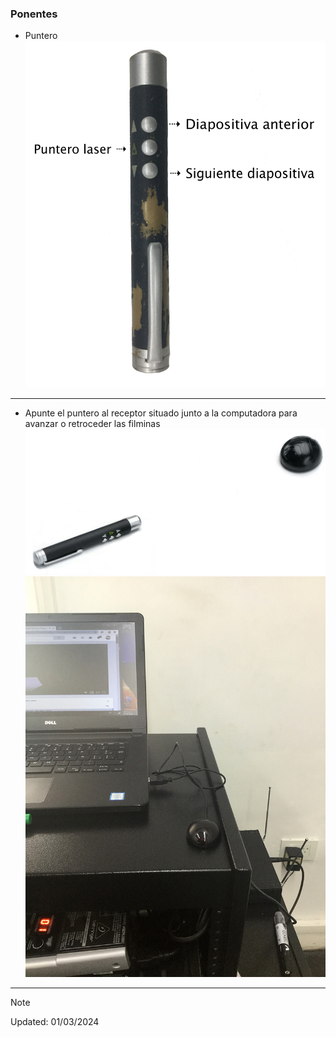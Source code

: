 ### Ponentes
* Puntero
![puntero](images/3494526752-puntero_spanish.png)
----------------------


* Apunte el puntero al receptor situado junto a la computadora para avanzar o retroceder las filminas
![apunte puntero al receptor](images/2439232385-puntero-laser-usb-inalambrico-para-presentaciones-d_nq_np_659883-mec25923434575_082017-f.png)
![receptor](images/4240775973-IMG_0114.jpeg)
--------
> [!NOTE]
> Updated: 01/03/2024
